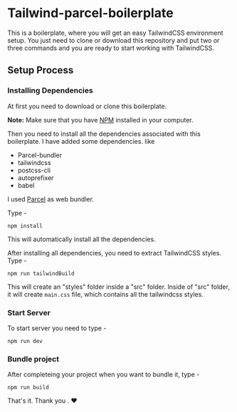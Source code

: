 # Tailwind-parcel-boilerplate

This is a boilerplate, where you will get an easy TailwindCSS environment setup. You just  need to clone or download this repository
and put two or three commands and you are ready to start working with TailwindCSS.


## Setup Process

### Installing Dependencies

At first you need to download or clone this boilerplate.

**Note:** Make sure that you have [NPM](https://www.npmjs.com/) installed in your computer.

Then you need to install all the dependencies associated with this boilerplate. I have added some dependencies. like
- Parcel-bundler
- tailwindcss
- postcss-cli
- autoprefixer
- babel

I used [Parcel](https://parceljs.org/) as web bundler.

Type - 

```
npm install
```

This will automatically install all the dependencies.


After installing all dependencies, you need to extract TailwindCSS styles. Type - 
```
npm run tailwindBuild
```
This will create an "styles" folder inside a "src" folder. Inside of "src" folder, it will create `main.css` file,
which contains all the tailwindcss styles.

### Start Server

To start server you need to type - 

```
npm run dev
```

### Bundle project

After completeing your project when you want to bundle it, type - 

```
npm run build
```

That's it. Thank you . :heart:

